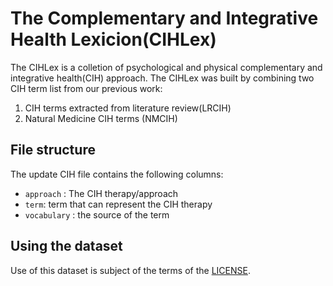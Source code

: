 # The Complementary and Integrative Health Lexicion(CIHLex)
The CIHLex is a colletion of psychological and physical complementary and integrative health(CIH) approach. The CIHLex was built by combining two CIH term list from our previous work:
1. CIH terms extracted from literature review(LRCIH)
2. Natural Medicine CIH terms (NMCIH)


## File structure
The update CIH file contains the following columns:
- ```approach```	: The CIH therapy/approach
- ```term```: term that can represent the CIH therapy
- ```vocabulary``` : the source of the term


<!-- - ```therapy```: The CIH therapy -->
<!-- - ```unique_concept```: the "unique concept" of the CIH therapy -->
<!-- - ```unique_terms```: list of unique terms that can represent the CIH therapy -->
<!-- - ```CIH_class```: the class of the CIH therapy, where 1=Physical, 2=Psychological, 3=Other -->
<!-- - ```num_UT```: the number of unique terms -->



<!-- -## Example of data -->
<!-- -"Alexander technique": -->
<!-- -{"unique_concept": "Alexander technique", -->
<!-- -"unique_terms": ["Alexander technique", "Alexander Proprioception", "AT", "FM Alexander Technique", "Technique Alexander"], -->
<!-- -"CIH_class": "1",-->
<!-- - "num_UT": 5} -->

## Using the dataset
Use of this dataset is subject of the terms of the [LICENSE](./LICENSE.md).
